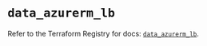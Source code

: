 # `data_azurerm_lb`

Refer to the Terraform Registry for docs: [`data_azurerm_lb`](https://registry.terraform.io/providers/hashicorp/azurerm/4.17.0/docs/data-sources/lb).
